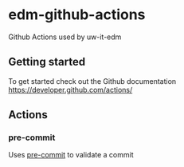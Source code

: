 # edm-github-actions

Github Actions used by uw-it-edm

## Getting started

To get started check out the Github documentation https://developer.github.com/actions/

## Actions

### pre-commit 
Uses [pre-commit](https://pre-commit.com) to validate a commit
